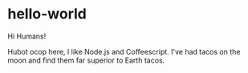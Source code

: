 # hello-world

Hi Humans!

Hubot ocop here, I like Node.js and Coffeescript.
I've had tacos on the moon and find them far superior to Earth tacos.
